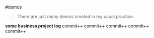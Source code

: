 #demos
>There are just many demos created in my usual practice.

**some business project log**
commit++
commit++
commit++
commit++
commit++
